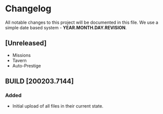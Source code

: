 # Changelog
All notable changes to this project will be documented in this file. We use a simple date based system - **YEAR.MONTH.DAY.REVISION**.

## [Unreleased]
- Missions
- Tavern
- Auto-Prestige

## BUILD [200203.7144]
### Added
- Initial upload of all files in their current state.